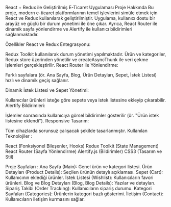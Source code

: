 React + Redux ile Geliştirilmiş E-Ticaret Uygulaması
Proje Hakkında
Bu proje, modern e-ticaret platformlarının temel işlevlerini simüle etmek için React ve Redux kullanılarak geliştirilmiştir. Uygulama, kullanıcı dostu bir arayüz ve güçlü bir durum yönetimi ile öne çıkar. Ayrıca, React Router ile dinamik sayfa yönlendirme ve Alertify ile kullanıcı bildirimleri sağlanmaktadır.

Özellikler
React ve Redux Entegrasyonu:

Redux Toolkit kullanılarak durum yönetimi yapılmaktadır.
Ürün ve kategoriler, Redux store üzerinden yönetilir ve createAsyncThunk ile veri çekme işlemleri gerçekleştirilir.
React Router ile Yönlendirme:

Farklı sayfalara (ör. Ana Sayfa, Blog, Ürün Detayları, Sepet, İstek Listesi) hızlı ve dinamik geçiş sağlanır.

Dinamik İstek Listesi ve Sepet Yönetimi:

Kullanıcılar ürünleri isteğe göre sepete veya istek listesine ekleyip çıkarabilir.
Alertify Bildirimleri:

İşlemler sonrasında kullanıcıya görsel bildirimler gösterilir (ör. "Ürün istek listesine eklendi").
Responsive Tasarım:

Tüm cihazlarda sorunsuz çalışacak şekilde tasarlanmıştır.
Kullanılan Teknolojiler :

React (Fonksiyonel Bileşenler, Hooks)
Redux Toolkit (State Management)
React Router (Sayfa Yönlendirme)
Alertify.js (Bildirimler)
CSS3 (Tasarım ve Stil)

Proje Sayfaları :
Ana Sayfa (Main): Genel ürün ve kategori listesi.
Ürün Detayları (Product Details): Seçilen ürünün detaylı açıklaması.
Sepet (Cart): Kullanıcının eklediği ürünler.
İstek Listesi (Wishlist): Kullanıcıların favori ürünleri.
Blog ve Blog Detayları (Blog, Blog Details): Yazılar ve detayları.
Sipariş Takibi (Order Tracking): Kullanıcıların sipariş durumu.
Kategori Sayfaları (Categories): Ürünlerin kategori bazlı gösterimi.
İletişim (Contact): Kullanıcıların iletişim kurmasını sağlar.
